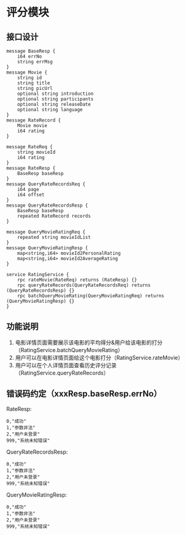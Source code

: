# 评分模块
## 接口设计
```
message BaseResp {
    i64 errNo
    string errMsg
}
message Movie {
    string id
    string title
    string picUrl
    optional string introduction
    optional string participants
    optional string releaseDate
    optional string language
}
message RateRecord {
    Movie movie
    i64 rating
}

message RateReq {
    string movieId
    i64 rating
}
message RateResp {
    BaseResp baseResp
}
message QueryRateRecordsReq {
    i64 page
    i64 offset
}
message QueryRateRecordsResp {
    BaseResp baseResp
    repeated RateRecord records
}

message QueryMovieRatingReq {
    repeated string movieIdList
}
message QueryMovieRatingResp {
    map<string,i64> movieId2PersonalRating
    map<string,i64> movieId2AverageRating
}

service RatingService {
    rpc rateMovie(RateReq) returns (RateResp) {}
    rpc queryRateRecords(QueryRateRecordsReq) returns (QueryRateRecordsResp) {}
    rpc batchQueryMovieRating(QueryMovieRatingReq) returns (QueryMovieRatingResp) {}
}
```

## 功能说明
1. 电影详情页面需要展示该电影的平均得分&用户给该电影的打分（RatingService.batchQueryMovieRating）
2. 用户可以在电影详情页面给这个电影打分（RatingService.rateMovie）
3. 用户可以在个人详情页面查看历史评分记录（RatingService.queryRateRecords）

## 错误码约定（xxxResp.baseResp.errNo）
RateResp:
```
0,"成功"
1,"参数非法"
2,"用户未登录"
999,"系统未知错误"
```
QueryRateRecordsResp:
```
0,"成功"
1,"参数非法"
2,"用户未登录"
999,"系统未知错误"
```
QueryMovieRatingResp:
```
0,"成功"
1,"参数非法"
2,"用户未登录"
999,"系统未知错误"
```